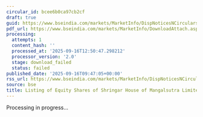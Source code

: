 ```yaml
---
circular_id: bcee6b0ca97cb2cf
draft: true
guid: https://www.bseindia.com/markets/MarketInfo/DispNoticesNCirculars.aspx?Noticeid={77D9300D-7F77-4514-ACC1-8116A17228B5}&noticeno=20250916-18&dt=09/16/2025&icount=18&totcount=62&flag=0
pdf_url: https://www.bseindia.com/markets/MarketInfo/DownloadAttach.aspx?id=20250916-18&attachedId=
processing:
  attempts: 1
  content_hash: ''
  processed_at: '2025-09-16T12:50:47.298212'
  processor_version: '2.0'
  stage: download_failed
  status: failed
published_date: '2025-09-16T09:47:05+00:00'
rss_url: https://www.bseindia.com/markets/MarketInfo/DispNoticesNCirculars.aspx?Noticeid={77D9300D-7F77-4514-ACC1-8116A17228B5}&noticeno=20250916-18&dt=09/16/2025&icount=18&totcount=62&flag=0
source: bse
title: Listing of Equity Shares of Shringar House of Mangalsutra Limited
---
```


Processing in progress...